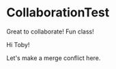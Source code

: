 # CollaborationTest

Great to collaborate! Fun class!  
  
Hi Toby!  
  
Let's make a merge conflict here.
